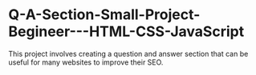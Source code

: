 # Q-A-Section-Small-Project-Begineer---HTML-CSS-JavaScript
This project involves creating a question and answer section that can be useful for many websites to improve their SEO.
